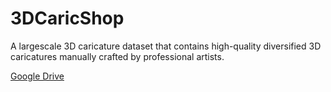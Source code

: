# 3DCaricShop
A largescale 3D caricature dataset that contains high-quality diversified 3D caricatures manually crafted by professional artists.

[Google Drive](https://drive.google.com/file/d/1qw4dV3e_zquDG6_0vfQqPKlIWfbTOkwJ/view?usp=sharing)

